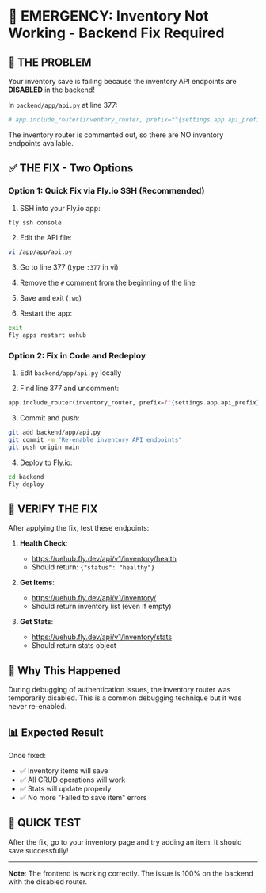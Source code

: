 # 🚨 EMERGENCY: Inventory Not Working - Backend Fix Required

## 🔴 THE PROBLEM
Your inventory save is failing because the inventory API endpoints are **DISABLED** in the backend!

In `backend/app/api.py` at line 377:
```python
# app.include_router(inventory_router, prefix=f"{settings.app.api_prefix}/inventory", tags=["inventory"])
```

The inventory router is commented out, so there are NO inventory endpoints available.

## ✅ THE FIX - Two Options

### Option 1: Quick Fix via Fly.io SSH (Recommended)

1. SSH into your Fly.io app:
```bash
fly ssh console
```

2. Edit the API file:
```bash
vi /app/app/api.py
```

3. Go to line 377 (type `:377` in vi)

4. Remove the `#` comment from the beginning of the line

5. Save and exit (`:wq`)

6. Restart the app:
```bash
exit
fly apps restart uehub
```

### Option 2: Fix in Code and Redeploy

1. Edit `backend/app/api.py` locally

2. Find line 377 and uncomment:
```python
app.include_router(inventory_router, prefix=f"{settings.app.api_prefix}/inventory", tags=["inventory"])
```

3. Commit and push:
```bash
git add backend/app/api.py
git commit -m "Re-enable inventory API endpoints"
git push origin main
```

4. Deploy to Fly.io:
```bash
cd backend
fly deploy
```

## 🧪 VERIFY THE FIX

After applying the fix, test these endpoints:

1. **Health Check**: 
   - https://uehub.fly.dev/api/v1/inventory/health
   - Should return: `{"status": "healthy"}`

2. **Get Items**:
   - https://uehub.fly.dev/api/v1/inventory/
   - Should return inventory list (even if empty)

3. **Get Stats**:
   - https://uehub.fly.dev/api/v1/inventory/stats
   - Should return stats object

## 🎯 Why This Happened

During debugging of authentication issues, the inventory router was temporarily disabled. This is a common debugging technique but it was never re-enabled.

## 📊 Expected Result

Once fixed:
- ✅ Inventory items will save
- ✅ All CRUD operations will work
- ✅ Stats will update properly
- ✅ No more "Failed to save item" errors

## 🚀 QUICK TEST

After the fix, go to your inventory page and try adding an item. It should save successfully!

---

**Note**: The frontend is working correctly. The issue is 100% on the backend with the disabled router.
